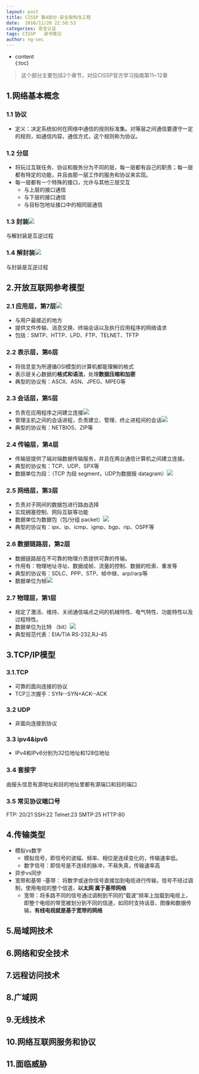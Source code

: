 ```yaml
---
layout: post  
title: CISSP 第4部分-安全架构与工程
date:  2018/11/20 22:50:53
categories: 安全认证 
tags: CISSP   读书笔记
author: ng-sec  
---
```


* content  
{:toc}

> 这个部分主要包括2个章节，对应CISSP官方学习指南第11~12章

## 1.网络基本概念
### 1.1 协议
 - 定义：决定系统如何在网络中通信的规则标准集。对等层之间通信要遵守一定的规则，如通信内容，通信方式，这个规则称为协议。

### 1.2 分层
- 将玩过互联任务、协议和服务分为不同的层，每一层都有自己的职责；每一层都有特定的功能，并且由那一层工作的服务和协议来实现。
- 每一层都有一个特殊的接口，允许与其他三层交互
	- 与上层的接口通信
	- 与下层的接口通信
	- 与目标包地址接口中的相同层通信
<!-- more -->

### 1.3 封装![](http://800wifi.com/ng-sec/flag.png)  
 与解封装是互逆过程
### 1.4 解封装![](http://800wifi.com/ng-sec/flag.png)  
 与封装是互逆过程
## 2.开放互联网参考模型
### 2.1 应用层，第7层![](http://800wifi.com/ng-sec/flag.png)  
- 与用户最接近的地方
- 提供文件传输、消息交换、终端会话以及执行应用程序的网络请求
- 包括：SMTP、HTTP、LPD、FTP、TELNET、TFTP
### 2.2 表示层，第6层
- 将信息变为所遵循OSI模型的计算机都能理解的格式
- 表示层关心数据的**格式和语法**，处理**数据压缩和加密**
- 典型的协议有：ASCII、ASN、JPEG、MPEG等
### 2.3 会话层，第5层
- 负责在应用程序之间建立连接![](http://800wifi.com/ng-sec/flag.png)  
- 管理主机之间的会话进程，负责建立、管理、终止进程间的会话![](http://800wifi.com/ng-sec/flag.png)  
- 典型的协议有：NETBIOS、ZIP等
### 2.4 传输层，第4层
- 传输层提供了端对端数据传输服务，并且在两台通信计算机之间建立连接。
- 典型的协议有：TCP、UDP、SPX等
- 数据单位为段：（TCP 为段 segment，UDP为数据报 datagram）![](http://800wifi.com/ng-sec/flag.png)  
### 2.5 网络层，第3层
- 负责对子网间的数据包进行路由选择
- 实现拥塞控制、网际互联等功能
- 数据单位为数据包（包/分组 packet）![](http://800wifi.com/ng-sec/flag.png)  
- 典型的协议有：ipx、ip、icmp、igmp、bgp、rip、OSPF等
### 2.6 数据链路层，第2层
- 数据链路层在不可靠的物理介质提供可靠的传输。
- 作用有：物理地址寻址、数据成帧、流量的控制、数据的检索、重发等
- 典型的协议有：SDLC、PPP、STP、帧中继、arp/rarp等
- 数据单位为帧![](http://800wifi.com/ng-sec/flag.png)  
### 2.7 物理层，第1层
 - 规定了激活、维持、关闭通信端点之间的机械特性、电气特性、功能特性以及过程特性。
 - 数据单位为比特 （bit）![](http://800wifi.com/ng-sec/flag.png)  
 - 典型规范代表：EIA/TIA RS-232,RJ-45
## 3.TCP/IP模型
### 3.1.TCP
- 可靠的面向连接的协议
- TCP三次握手：SYN--SYN+ACK--ACK
### 3.2 UDP
- 非面向连接到协议
### 3.3 ipv4&ipv6
- IPv4和IPv6分别为32位地址和128位地址
### 3.4 套接字
由报头信息有源地址和目的地址里都有源端口和目的端口
### 3.5 常见协议端口号
FTP: 20/21
SSH:22
Telnet:23
SMTP:25
HTTP:80
## 4.传输类型
- 模拟vs数字
	- 模拟信号，即信号的波幅、频率、相位是连续变化的，传输速率低。
	- 数字信号：即信号是不连续的脉冲，不易失真，传输速率高
- 异步vs同步
- 宽带和基带
	-基带： 将数字或迷你信号直接加到电缆进行传输，信号不经过调制，使用电缆的整个信道，**以太网 属于基带网络**
	- 宽带：将多路不同的信号通过调制到不同的“载波”频率上加载到电缆上，即整个电缆的带宽被划分到不同的信道，如同时支持话音、图像和数据传输，**有线电视就是基于宽带的网络**
## 5.局域网技术

## 6.网络和安全技术

## 7.远程访问技术

## 8.广域网

## 9.无线技术

## 10.网络互联网服务和协议

## 11.面临威胁